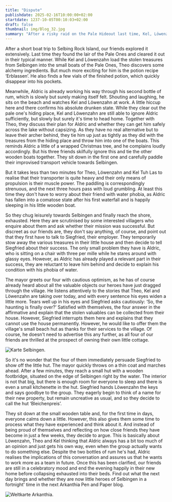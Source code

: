 ```yaml
---
title: "Dispute"
publishdate: 2025-02-16T10:00:00+02:00
startdate: 1237-10-05T00:10:03+02:00
draft: false
thumbnail: img/Blog_32.jpg
summary: "After a risky raid on the Pale Hideout last time, Kel, Löwenzahn, Theo and a completely drunk Aldric return to Selbingen - with lots of treasures in their luggage! But instead of peace and quiet, a surprise awaits them: their own beach hut as a reward! But during the battle for Selbingen, some differences of opinion have built up in our group. Can the four of them really stick together as a team, or will the group fall apart? Find out in the new Arkanthia Pen and Paper blog post!"
---
```


After a short boat trip to Selbing Rock Island, our friends explored it extensively. Last time they found the lair of the Pale Ones and cleared it out in their typical manner. While Kel and Löwenzahn load the stolen treasures from Selbingen into the small boats of the Pale Ones, Theo discovers some alchemy ingredients. But much more exciting for him is the potion recipe ‘Erblassen’. He also finds a few vials of the finished potion, which quickly disappear into his pockets.

Meanwhile, Aldric is already working his way through his second bottle of rum, which is slowly but surely making itself felt. Shouting and laughing, he sits on the beach and watches Kel and Löwenzahn at work. A little hiccup here and there confirms his absolute drunken state. While they clear out the pale one's hiding place, Kel and Löwenzahn are still able to ignore Aldric sufficiently, but slowly but surely it's time to head home. Together with Theo, they discuss their plan for Aldric and whether they can get him safely across the lake without capsizing. As they have no real alternative but to leave their archer behind, they tie him up just as tightly as they did with the treasures from the hiding place and throw him into one of the boats. This reminds Aldric a little of a wrapped Christmas tree, and he complains loudly accordingly. But his three friends skilfully ignore this and tie the other wooden boats together. They sit down in the first one and carefully paddle their improvised transport vehicle towards Selbingen.

But it takes less than two minutes for Theo, Löwenzahn and Kel Tuh Las to realise that their transporter is quite heavy and their only means of propulsion is their muscle power. The paddling is correspondingly strenuous, and the next three hours pass with loud grumbling. At least this time they don't have to worry about their friend with water phobia, as Aldric has fallen into a comatose state after his first waterfall and is happily sleeping in his little wooden boat.

So they chug leisurely towards Selbingen and finally reach the shore, exhausted. Here they are scrutinised by some interested villagers who enquire about them and ask whether their mission was successful. But discreet as our friends are, they don't say anything, of course, and point out that they first have to talk to Siegfried, their employer. They temporarily stow away the various treasures in their little house and then decide to tell Siegfried about their success. The only small problem they have is Aldric, who is sitting on a chair with three per mille while he stares around with glassy eyes. However, as Aldric has already played a relevant part in their success, they are reluctant to leave him behind and decide to explain his condition with his phobia of water.

The mayor greets our four with cautious optimism, as he has of course already heard about all the valuable objects our heroes have just dragged through the village. He listens attentively to the stories that Theo, Kel and Löwenzahn are taking over today, and with every sentence his eyes widen a little more. Tears well up in his eyes and Siegfried asks cautiously: ‘So, the haunting is finally over?’ Satisfied with themselves, the four answer in the affirmative and explain that the stolen valuables can be collected from their house. However, Siegfried interrupts them here and explains that they cannot use the house permanently. However, he would like to offer them the village's small beach hut as thanks for their services to the village. Of course, he doesn't need to advertise this any further, as all four of our friends are thrilled at the prospect of owning their own little cottage.

<div class="img-max center">
  <img class="img-fluid" title="Karte Selbingen" alt="Karte Selbingen." src="/img/selbingen.jpg" />
</div>

So it's no wonder that the four of them immediately persuade Siegfried to show off the little hut. The mayor quickly throws on a thin coat and marches ahead. After a few minutes, they reach a small hut with a wooden footbridge, situated on the edge of Selbingen right by the water. The interior is not that big, but there is enough room for everyone to sleep and there is even a small kitchenette in the hut. Siegfried hands Löwenzahn the keys and says goodbye to the group. They eagerly begin to think of a name for their new property, but remain uncreative as usual, and so they decide to call the hut ‘Bleichenpreis’.

They sit down at the small wooden table and, for the first time in days, everyone calms down a little. However, this also gives them some time to process what they have experienced and think about it. And instead of being proud of themselves and reflecting on how close friends they have become in just a few weeks, they decide to argue. This is basically about Löwenzahn, Theo and Kel thinking that Aldric always has a bit too much of an opinion and just gets his own way, even when the group actually wants to do something else. Despite the two bottles of rum he's had, Aldric realises the implications of this conversation and assures us that he wants to work more as a team in future. Once this has been clarified, our friends are still in a celebratory mood and end the evening happily in their new home before collapsing exhausted into their beds. Find out what the next day brings and whether they are now little heroes of Selbingen in a fortnight' time in the next Arkanthia Pen and Paper blog.

<div class="img-max center">
  <img class="img-fluid" title="Weltkarte Arkanthia" alt="Weltkarte Arkanthia." src="/img/Arkanthia_Full_Map_Selbingen_Felseninsel.jpg" />
</div>
